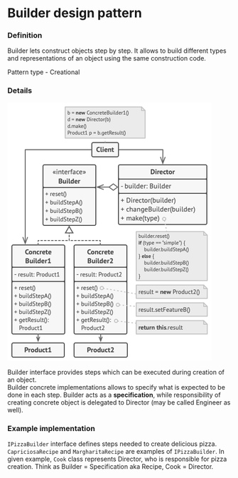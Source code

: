 Builder design pattern
======================

### Definition

Builder lets construct objects step by step. It allows to build different types and
representations of an object using the same construction code.

Pattern type - Creational

### Details

![](builder_uml.png)

Builder interface provides steps which can be executed during creation of an object.  
Builder concrete implementations allows to specify what is expected to be done
in each step. Builder acts as a **specification**, while responsibility of creating
concrete object is delegated to Director (may be called Engineer as well). 

### Example implementation

`IPizzaBuilder` interface defines steps needed to create delicious pizza.
`CapriciosaRecipe` and `MargharitaRecipe` are examples of `IPizzaBuilder`.
In given example, `Cook` class represents Director, who is responsible for pizza
creation. Think as Builder = Specification aka Recipe, Cook = Director.
